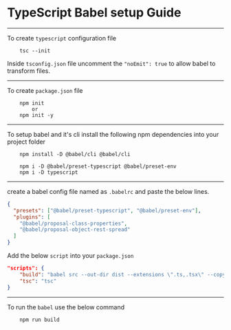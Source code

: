 # TypeScript Babel setup Guide

---

To create `typescript` configuration file

```
    tsc --init
```

Inside `tsconfig.json` file uncomment the `"noEmit": true` to allow babel to transform files.

---

To create `package.json` file

```
    npm init
        or
    npm init -y
```

---

To setup babel and it's cli install the following npm dependencies into your project folder

```
    npm install -D @babel/cli @babel/cli
```

```
    npm i -D @babel/preset-typescript @babel/preset-env
    npm i -D typescript
```

---

create a babel config file named as `.babelrc` and paste the below lines.

```json
{
  "presets": ["@babel/preset-typescript", "@babel/preset-env"],
  "plugins": [
    "@babel/proposal-class-properties",
    "@babel/proposal-object-rest-spread"
  ]
}
```

Add the below `script` into your `package.json`

```json
"scripts": {
    "build": "babel src --out-dir dist --extensions \".ts,.tsx\" --copy-files",
    "tsc": "tsc"
}
```

---

To run the `babel` use the below command

```
    npm run build
```
